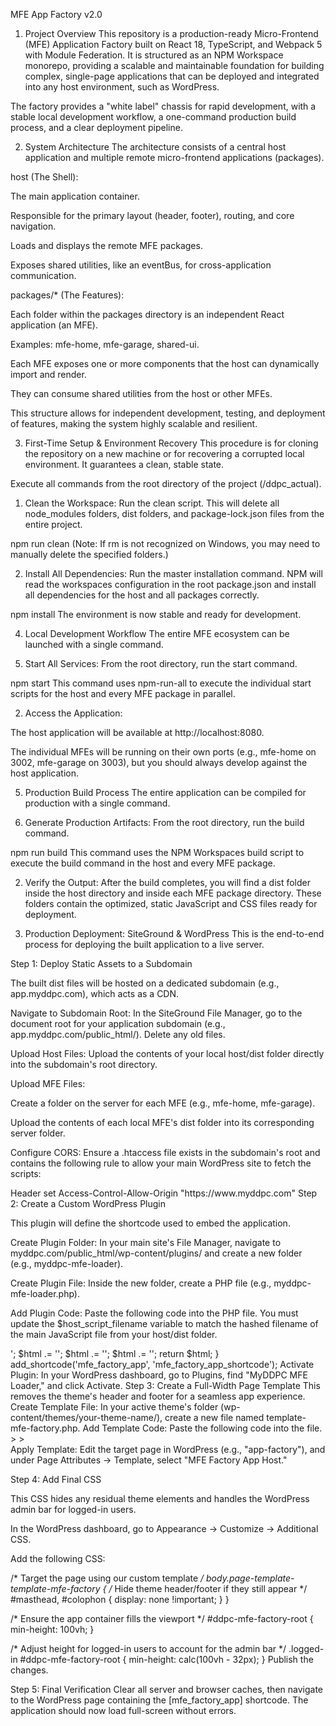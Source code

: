 MFE App Factory v2.0
1. Project Overview
This repository is a production-ready Micro-Frontend (MFE) Application Factory built on React 18, TypeScript, and Webpack 5 with Module Federation. It is structured as an NPM Workspace monorepo, providing a scalable and maintainable foundation for building complex, single-page applications that can be deployed and integrated into any host environment, such as WordPress.

The factory provides a "white label" chassis for rapid development, with a stable local development workflow, a one-command production build process, and a clear deployment pipeline.

2. System Architecture
The architecture consists of a central host application and multiple remote micro-frontend applications (packages).

host (The Shell):

The main application container.

Responsible for the primary layout (header, footer), routing, and core navigation.

Loads and displays the remote MFE packages.

Exposes shared utilities, like an eventBus, for cross-application communication.

packages/* (The Features):

Each folder within the packages directory is an independent React application (an MFE).

Examples: mfe-home, mfe-garage, shared-ui.

Each MFE exposes one or more components that the host can dynamically import and render.

They can consume shared utilities from the host or other MFEs.

This structure allows for independent development, testing, and deployment of features, making the system highly scalable and resilient.

3. First-Time Setup & Environment Recovery
This procedure is for cloning the repository on a new machine or for recovering a corrupted local environment. It guarantees a clean, stable state.

Execute all commands from the root directory of the project (/ddpc_actual).

1. Clean the Workspace:
Run the clean script. This will delete all node_modules folders, dist folders, and package-lock.json files from the entire project.

npm run clean
(Note: If rm is not recognized on Windows, you may need to manually delete the specified folders.)

2. Install All Dependencies:
Run the master installation command. NPM will read the workspaces configuration in the root package.json and install all dependencies for the host and all packages correctly.

npm install
The environment is now stable and ready for development.

4. Local Development Workflow
The entire MFE ecosystem can be launched with a single command.

1. Start All Services:
From the root directory, run the start command.

npm start
This command uses npm-run-all to execute the individual start scripts for the host and every MFE package in parallel.

2. Access the Application:

The host application will be available at http://localhost:8080.

The individual MFEs will be running on their own ports (e.g., mfe-home on 3002, mfe-garage on 3003), but you should always develop against the host application.

5. Production Build Process
The entire application can be compiled for production with a single command.

1. Generate Production Artifacts:
From the root directory, run the build command.

npm run build
This command uses the NPM Workspaces build script to execute the build command in the host and every MFE package.

2. Verify the Output:
After the build completes, you will find a dist folder inside the host directory and inside each MFE package directory. These folders contain the optimized, static JavaScript and CSS files ready for deployment.

6. Production Deployment: SiteGround & WordPress
This is the end-to-end process for deploying the built application to a live server.

Step 1: Deploy Static Assets to a Subdomain

The built dist files will be hosted on a dedicated subdomain (e.g., app.myddpc.com), which acts as a CDN.

Navigate to Subdomain Root: In the SiteGround File Manager, go to the document root for your application subdomain (e.g., app.myddpc.com/public_html/). Delete any old files.

Upload Host Files: Upload the contents of your local host/dist folder directly into the subdomain's root directory.

Upload MFE Files:

Create a folder on the server for each MFE (e.g., mfe-home, mfe-garage).

Upload the contents of each local MFE's dist folder into its corresponding server folder.

Configure CORS: Ensure a .htaccess file exists in the subdomain's root and contains the following rule to allow your main WordPress site to fetch the scripts:

<IfModule mod_headers.c>
  Header set Access-Control-Allow-Origin "https://www.myddpc.com"
</IfModule>
Step 2: Create a Custom WordPress Plugin

This plugin will define the shortcode used to embed the application.

Create Plugin Folder: In your main site's File Manager, navigate to myddpc.com/public_html/wp-content/plugins/ and create a new folder (e.g., myddpc-mfe-loader).

Create Plugin File: Inside the new folder, create a PHP file (e.g., myddpc-mfe-loader.php).

Add Plugin Code: Paste the following code into the PHP file. You must update the $host_script_filename variable to match the hashed filename of the main JavaScript file from your host/dist folder.

<?php
/**
 * Plugin Name:       MyDDPC MFE Loader
 * Description:       Loads the Micro-Frontend application via a shortcode.
 * Version:           1.0
 * Author:            Rory Teehan
 */

if ( ! defined( 'ABSPATH' ) ) exit; // Exit if accessed directly

function mfe_factory_app_shortcode() {
    // IMPORTANT: Update this filename to match the one in your host/dist folder!
    $host_script_filename = 'main.xxxxxxxxxxxxxxxx.js'; // e.g., main.50ab6d8d80881c311cf5.js

    $host_script_url = 'https://app.myddpc.com/' . $host_script_filename;
    $app_container_id = 'ddpc-mfe-factory-root';

    $html = '<div id="' . esc_attr($app_container_id) . '">';
    $html .= '<!-- React App Will Load Here -->';
    $html .= '</div>';
    $html .= '<script src="' . esc_url($host_script_url) . '" async defer></script>';

    return $html;
}
add_shortcode('mfe_factory_app', 'mfe_factory_app_shortcode');
Activate Plugin: In your WordPress dashboard, go to Plugins, find "MyDDPC MFE Loader," and click Activate.

Step 3: Create a Full-Width Page Template

This removes the theme's header and footer for a seamless app experience.

Create Template File: In your active theme's folder (wp-content/themes/your-theme-name/), create a new file named template-mfe-factory.php.

Add Template Code: Paste the following code into the file.

<?php
/**
 * Template Name: MFE Factory App Host
 * Template Post Type: page
 */
?>
<!doctype html>
<html <?php language_attributes(); ?>>
<head>
    <meta charset="<?php bloginfo( 'charset' ); ?>">
    <meta name="viewport" content="width=device-width, initial-scale=1">
    <?php wp_head(); ?>
</head>
<body <?php body_class(); ?>>
<?php wp_body_open(); ?>
<main>
    <?php
    while ( have_posts() ) :
        the_post();
        the_content();
    endwhile;
    ?>
</main>
<?php wp_footer(); ?>
</body>
</html>
Apply Template: Edit the target page in WordPress (e.g., "app-factory"), and under Page Attributes -> Template, select "MFE Factory App Host."

Step 4: Add Final CSS

This CSS hides any residual theme elements and handles the WordPress admin bar for logged-in users.

In the WordPress dashboard, go to Appearance -> Customize -> Additional CSS.

Add the following CSS:

/* Target the page using our custom template */
body.page-template-template-mfe-factory {
    /* Hide theme header/footer if they still appear */
    #masthead, #colophon {
        display: none !important;
    }
}

/* Ensure the app container fills the viewport */
#ddpc-mfe-factory-root {
    min-height: 100vh;
}

/* Adjust height for logged-in users to account for the admin bar */
.logged-in #ddpc-mfe-factory-root {
    min-height: calc(100vh - 32px);
}
Publish the changes.

Step 5: Final Verification
Clear all server and browser caches, then navigate to the WordPress page containing the [mfe_factory_app] shortcode. The application should now load full-screen without errors.